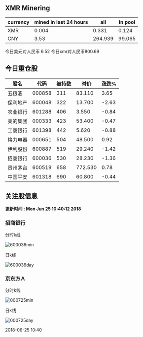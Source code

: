 ## XMR Minering

|currency|mined in last 24 hours|all|in pool|
|---|---|---|---|
|XMR|0.004|0.331|0.124|
|CNY|3.53|264.939|99.065|

今日美元对人民币 6.52	今日xmr对人民币800.69


## 今日重仓股 

|股名|代码|被持数|时价|涨跌%|
|---|---|---|---|---|
|五粮液|000858|311|83.110|3.65|
|保利地产|600048|322|13.700|-2.63|
|农业银行|601288|406|3.550|-0.84|
|美的集团|000333|423|53.400|-0.47|
|工商银行|601398|442|5.620|-0.88|
|格力电器|000651|504|48.500|0.92|
|伊利股份|600887|519|29.240|-1.42|
|招商银行|600036|530|28.230|-1.36|
|贵州茅台|600519|658|772.530|0.78|
|中国平安|601318|690|60.800|-0.44|

## 关注股信息
**更新时间 : Mon Jun 25 10:40:12 2018**
### 招商银行 
分时k线

![600036min](http://image.sinajs.cn/newchart/min/n/sh600036.gif)

日k线

![600036day](http://image.sinajs.cn/newchart/daily/n/sh600036.gif)

### 京东方Ａ 
分时k线

![000725min](http://image.sinajs.cn/newchart/min/n/sz000725.gif)

日k线

![000725day](http://image.sinajs.cn/newchart/daily/n/sz000725.gif)

2018-06-25 10:40